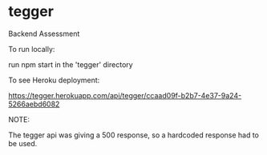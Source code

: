 # tegger
Backend Assessment 

To run locally:

run npm start in the 'tegger' directory

To see Heroku deployment:

https://tegger.herokuapp.com/api/tegger/ccaad09f-b2b7-4e37-9a24-5266aebd6082

NOTE:

The tegger api was giving a 500 response, so a hardcoded response had to be used. 
